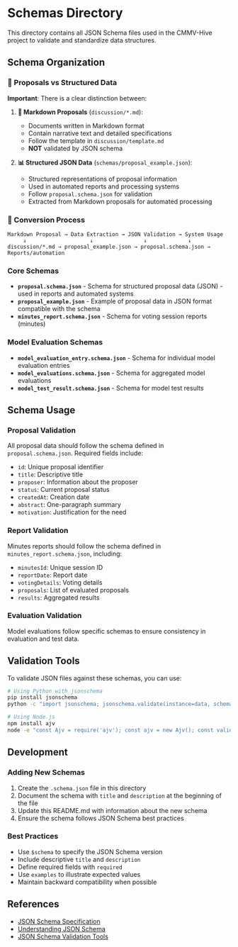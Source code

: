 # Schemas Directory

This directory contains all JSON Schema files used in the CMMV-Hive project to validate and standardize data structures.

## Schema Organization

### 📝 Proposals vs Structured Data

**Important**: There is a clear distinction between:

1. **📄 Markdown Proposals** (`discussion/*.md`):
   - Documents written in Markdown format
   - Contain narrative text and detailed specifications
   - Follow the template in `discussion/template.md`
   - **NOT** validated by JSON schema

2. **📊 Structured JSON Data** (`schemas/proposal_example.json`):
   - Structured representations of proposal information
   - Used in automated reports and processing systems
   - Follow `proposal.schema.json` for validation
   - Extracted from Markdown proposals for automated processing

### 🔄 Conversion Process
```
Markdown Proposal → Data Extraction → JSON Validation → System Usage
     ↓                    ↓                ↓             ↓
discussion/*.md → proposal_example.json → proposal.schema.json → Reports/automation
```

### Core Schemas
- **`proposal.schema.json`** - Schema for structured proposal data (JSON) - used in reports and automated systems
- **`proposal_example.json`** - Example of proposal data in JSON format compatible with the schema
- **`minutes_report.schema.json`** - Schema for voting session reports (minutes)

### Model Evaluation Schemas
- **`model_evaluation_entry.schema.json`** - Schema for individual model evaluation entries
- **`model_evaluations.schema.json`** - Schema for aggregated model evaluations
- **`model_test_result.schema.json`** - Schema for model test results

## Schema Usage

### Proposal Validation
All proposal data should follow the schema defined in `proposal.schema.json`. Required fields include:

- `id`: Unique proposal identifier
- `title`: Descriptive title
- `proposer`: Information about the proposer
- `status`: Current proposal status
- `createdAt`: Creation date
- `abstract`: One-paragraph summary
- `motivation`: Justification for the need

### Report Validation
Minutes reports should follow the schema defined in `minutes_report.schema.json`, including:

- `minutesId`: Unique session ID
- `reportDate`: Report date
- `votingDetails`: Voting details
- `proposals`: List of evaluated proposals
- `results`: Aggregated results

### Evaluation Validation
Model evaluations follow specific schemas to ensure consistency in evaluation and test data.

## Validation Tools

To validate JSON files against these schemas, you can use:

```bash
# Using Python with jsonschema
pip install jsonschema
python -c "import jsonschema; jsonschema.validate(instance=data, schema=schema)"

# Using Node.js
npm install ajv
node -e "const Ajv = require('ajv'); const ajv = new Ajv(); const validate = ajv.compile(schema); console.log(validate(data));"
```

## Development

### Adding New Schemas
1. Create the `.schema.json` file in this directory
2. Document the schema with `title` and `description` at the beginning of the file
3. Update this README.md with information about the new schema
4. Ensure the schema follows JSON Schema best practices

### Best Practices
- Use `$schema` to specify the JSON Schema version
- Include descriptive `title` and `description`
- Define required fields with `required`
- Use `examples` to illustrate expected values
- Maintain backward compatibility when possible

## References

- [JSON Schema Specification](https://json-schema.org/specification.html)
- [Understanding JSON Schema](https://json-schema.org/understanding-json-schema/)
- [JSON Schema Validation Tools](https://json-schema.org/implementations.html)
